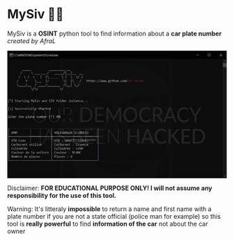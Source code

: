 # MySiv 🔎🚗
MySiv is a **OSINT** python tool to find information about a **car plate number** *created by AfraL*

<p align="center">
<img align="center" src=".img/Capture.PNG" width="900">
</p>

Disclaimer: **FOR EDUCATIONAL PURPOSE ONLY! I will not assume any responsibility for the use of this tool.**

Warning: It's litteraly **impossible** to return a name and first name with a plate number if you are not a state official (police man for example) so this tool is **really powerful** to find **information of the car** not about the car owner
